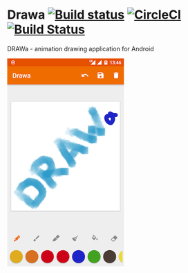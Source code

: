 # Drawa [![Build status](https://build.appcenter.ms/v0.1/apps/e96133ad-748d-4250-841b-1b94c454e017/branches/master/badge)](https://appcenter.ms) [![CircleCI](https://circleci.com/gh/solkin/drawa-android.svg?style=shield)](https://circleci.com/gh/solkin/drawa-android) [![Build Status](https://travis-ci.org/solkin/drawa-android.svg?branch=master)](https://travis-ci.org/solkin/drawa-android)
DRAWa - animation drawing application for Android

![Screenshot](graphics/main.png "Main")
